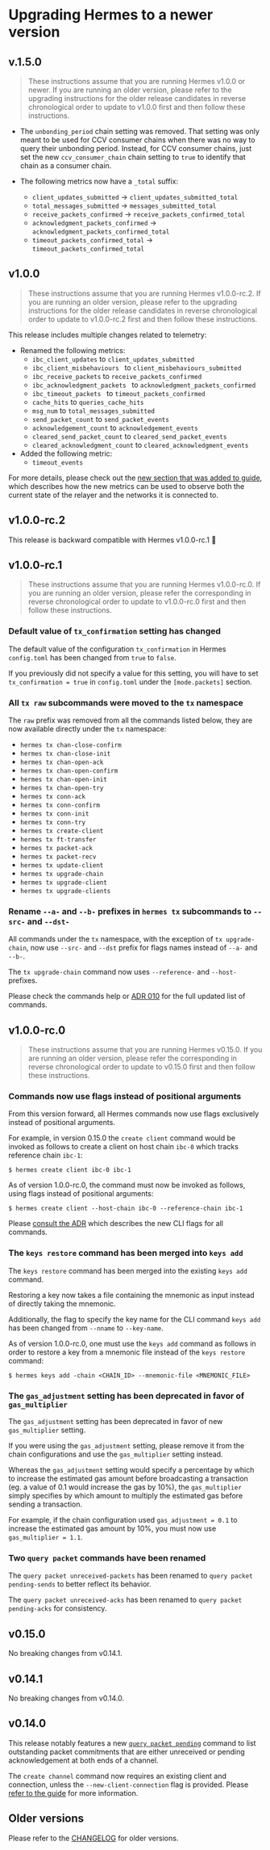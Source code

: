 # Upgrading Hermes to a newer version

## v.1.5.0

> These instructions assume that you are running Hermes v1.0.0 or newer.
> If you are running an older version, please refer to the upgrading instructions
> for the older release candidates in reverse chronological order to update to
> v1.0.0 first and then follow these instructions.

- The `unbonding_period` chain setting was removed. That setting was only meant
  to be used for CCV consumer chains when there was no way to query their unbonding
  period. Instead, for CCV consumer chains, just set the new `ccv_consumer_chain`
  chain setting to `true` to identify that chain as a consumer chain.

- The following metrics now have a `_total` suffix:
  - `client_updates_submitted` -> `client_updates_submitted_total`
  - `total_messages_submitted` -> `messages_submitted_total`
  - `receive_packets_confirmed` -> `receive_packets_confirmed_total`
  - `acknowledgment_packets_confirmed` -> `acknowledgment_packets_confirmed_total`
  - `timeout_packets_confirmed_total` -> `timeout_packets_confirmed_total`

## v1.0.0

> These instructions assume that you are running Hermes v1.0.0-rc.2.
> If you are running an older version, please refer to the upgrading instructions
> for the older release candidates in reverse chronological order to update to
> v1.0.0-rc.2 first and then follow these instructions.

This release includes multiple changes related to telemetry:
- Renamed the following metrics:
  * `ibc_client_updates` to `client_updates_submitted`
  * `ibc_client_misbehaviours ` to `client_misbehaviours_submitted`
  * `ibc_receive_packets` to `receive_packets_confirmed`
  * `ibc_acknowledgment_packets ` to `acknowledgment_packets_confirmed`
  * `ibc_timeout_packets ` to `timeout_packets_confirmed`
  * `cache_hits` to `queries_cache_hits`
  * `msg_num` to `total_messages_submitted`
  * `send_packet_count` to `send_packet_events`
  * `acknowledgement_count` to `acknowledgement_events`
  * `cleared_send_packet_count` to `cleared_send_packet_events`
  * `cleared_acknowledgment_count` to `cleared_acknowledgment_events`
- Added the following metric:
  * `timeout_events`

For more details, please check out the [new section that was added to guide][telemetry-guide],
which describes how the new metrics can be used to observe both the current state of
the relayer and the networks it is connected to.

[telemetry-guide]: https://hermes.informal.systems/documentation/telemetry/operators.html


## v1.0.0-rc.2

This release is backward compatible with Hermes v1.0.0-rc.1 🎉


## v1.0.0-rc.1

> These instructions assume that you are running Hermes v1.0.0-rc.0.
> If you are running an older version, please refer the corresponding
> in reverse chronological order to update to v1.0.0-rc.0 first and then
> follow these instructions.

### Default value of `tx_confirmation` setting has changed

The default value of the configuration `tx_confirmation`
in Hermes `config.toml` has been changed from `true` to `false`.

If you previously did not specify a value for this setting, you will
have to set `tx_confirmation = true` in `config.toml` under
the `[mode.packets]` section.

### All `tx raw` subcommands were moved to the `tx` namespace

The `raw` prefix was removed from all the commands listed below,
they are now available directly under the `tx` namespace:

- `hermes tx chan-close-confirm`
- `hermes tx chan-close-init`
- `hermes tx chan-open-ack`
- `hermes tx chan-open-confirm`
- `hermes tx chan-open-init`
- `hermes tx chan-open-try`
- `hermes tx conn-ack`
- `hermes tx conn-confirm`
- `hermes tx conn-init`
- `hermes tx conn-try`
- `hermes tx create-client`
- `hermes tx ft-transfer`
- `hermes tx packet-ack`
- `hermes tx packet-recv`
- `hermes tx update-client`
- `hermes tx upgrade-chain`
- `hermes tx upgrade-client`
- `hermes tx upgrade-clients`

### Rename `--a-` and `--b-` prefixes in `hermes tx` subcommands to `--src-` and `--dst-`

All commands under the `tx` namespace, with the exception of `tx upgrade-chain`, now use
`--src-` and `--dst` prefix for flags names instead of `--a-` and `--b-`.

The `tx upgrade-chain` command now uses `--reference-` and `--host-` prefixes.

Please check the commands help or [ADR 010][adr-010] for the full updated list of commands.

## v1.0.0-rc.0

> These instructions assume that you are running Hermes v0.15.0.
> If you are running an older version, please refer the corresponding
> in reverse chronological order to update to v0.15.0 first and then
> follow these instructions.

### Commands now use flags instead of positional arguments

From this version forward, all Hermes commands now use flags exclusively instead
of positional arguments.

For example, in version 0.15.0 the `create client` command would be invoked
as follows to create a client on host chain `ibc-0` which tracks reference chain `ibc-1`:

```
$ hermes create client ibc-0 ibc-1
````

As of version 1.0.0-rc.0, the command must now be invoked as follows, using flags instead of
positional arguments:

```
$ hermes create client --host-chain ibc-0 --reference-chain ibc-1
```

Please [consult the ADR][adr-010] which describes the new CLI flags for all commands.

### The `keys restore` command has been merged into `keys add`

The `keys restore` command has been merged into the existing `keys add` command.

Restoring a key now takes a file containing the mnemonic as input instead of directly taking the mnemonic.

Additionally, the flag to specify the key name for the CLI command `keys add` has been changed from `--nname` to `--key-name`.

As of version 1.0.0-rc.0, one must use the `keys add` command as follows in order
to restore a key from a mnemonic file instead of the `keys restore` command:

```
$ hermes keys add -chain <CHAIN_ID> --mnemonic-file <MNEMONIC_FILE>
```

### The `gas_adjustment` setting has been deprecated in favor of `gas_multiplier`

The `gas_adjustment` setting has been deprecated in favor of new `gas_multiplier` setting.

If you were using the `gas_adjustment` setting, please remove it from the
chain configurations and use the `gas_multiplier` setting instead.

Whereas the `gas_adjustment` setting would specify a percentage by which to increase
the estimated gas amount before broadcasting a transaction (eg. a value of 0.1
would increase the gas by 10%), the `gas_multiplier` simply specifies by
which amount to multiply the estimated gas before sending a transaction.

For example, if the chain configuration used `gas_adjustment = 0.1` to increase
the estimated gas amount by 10%, you must now use `gas_multiplier = 1.1`.

### Two `query packet` commands have been renamed

The `query packet unreceived-packets` has been renamed to `query packet pending-sends` to better
reflect its behavior.

The `query packet unreceived-acks` has been renamed to `query packet pending-acks` for consistency.

## v0.15.0

No breaking changes from v0.14.1.

## v0.14.1

No breaking changes from v0.14.0.

## v0.14.0

This release notably features a new [`query packet pending`][pending] command to
list outstanding packet commitments that are either unreceived or pending
acknowledgement at both ends of a channel.

The `create channel` command now requires an existing client and connection,
unless the `--new-client-connection` flag is provided.
Please [refer to the guide][create-channel] for more information.

[ics-26]: https://github.com/cosmos/ibc/blob/master/spec/core/ics-026-routing-module/README.md
[pending]: https://hermes.informal.systems/documentation/commands/queries/packet.html#pending-packets
[create-channel]: https://hermes.informal.systems/documentation/commands/path-setup/channels.html#establish-channel


## Older versions

Please refer to the [CHANGELOG](CHANGELOG.md) for older versions.

[adr-010]: https://github.com/informalsystems/hermes/blob/v1.0.0-rc.1/docs/architecture/adr-010-unified-cli-arguments-hermes.md

